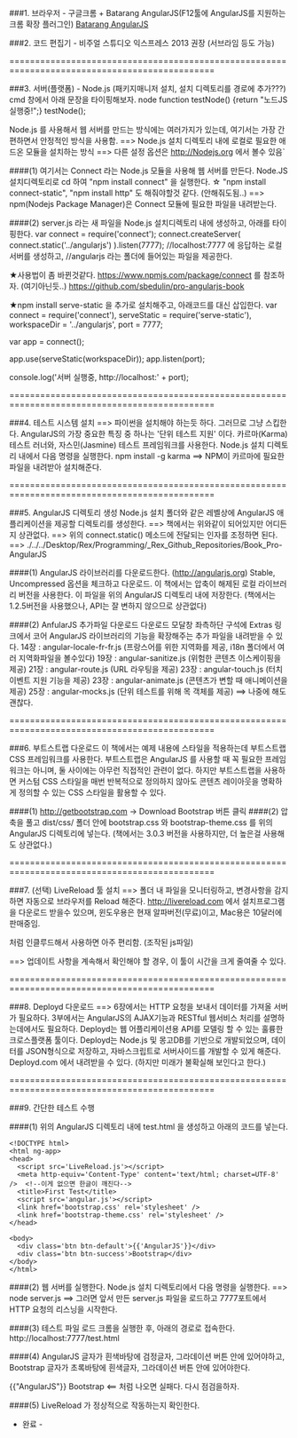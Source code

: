 
###1. 브라우저 - 구글크롬 + Batarang AngularJS(F12툴에 AngularJS를 지원하는 크롬 확장 플러그인)
[Batarang AngularJS](https://chrome.google.com/webstore/detail/angularjs-batarang/ighdmehidhipcmcojjgiloacoafjmpfk?hl=ko)

###2. 코드 편집기 - 비주얼 스튜디오 익스프레스 2013 권장 (서브라임 등도 가능)


==============================================================================================


###3. 서버(플랫폼) - Node.js (패키지매니저 설치, 설치 디렉토리를 경로에 추가???)
cmd 창에서 아래 문장을 타이핑해보자.
node
function testNode() {return "노드JS 실행중!";} testNode();

Node.js 를 사용해서 웹 서버를 만드는 방식에는 여러가지가 있는데,
여기서는 가장 간편하면서 안정적인 방식을 사용함.
==> Node.js 설치 디렉토리 내에 로컬로 필요한 애드온 모듈을 설치하는 방식
==> 다른 설정 옵션은 http://Nodejs.org 에서 볼수 있음`

####(1) 여기서는 Connect 라는 Node.js 모듈을 사용해 웹 서버를 만든다.
   Node.JS 설치디렉토리로 cd 하여 "npm install connect" 을 실행한다.
   ☆ "npm install connect-static", "npm install http" 도 해줘야할것 같다. (안해줘도됨..)
   ==> npm(Nodejs Package Manager)은 Connect 모듈에 필요한 파일을 내려받는다.

####(2) server.js 라는 새 파일을 Node.js 설치디렉토리 내에 생성하고, 아래를 타이핑한다.
var connect = require('connect');
connect.createServer(
  connect.static('../angularjs')
).listen(7777);
//localhost:7777 에 응답하는 로컬서버를 생성하고,
//angularjs 라는 폴더에 들어있는 파일을 제공한다.

★사용법이 좀 바뀐것같다. https://www.npmjs.com/package/connect 를 참조하자. (여기아닌듯..)
                          https://github.com/sbedulin/pro-angularjs-book

★npm install serve-static 을 추가로 설치해주고, 아래코드를 대신 삽입한다.
var connect = require('connect'),
    serveStatic = require('serve-static'),
    workspaceDir = '../angularjs',
    port = 7777;

var app = connect();

app.use(serveStatic(workspaceDir));
app.listen(port);

console.log('서버 실행중, http://localhost:' + port);


==============================================================================================


###4. 테스트 시스템 설치  ==>  파이썬을 설치해야 하는듯 하다. 그러므로 그냥 스킵한다.
AngularJS의 가장 중요한 특징 중 하나는 '단위 테스트 지원' 이다.
카르마(Karma) 테스트 러너와, 자스민(Jasmine) 테스트 프레임워크를 사용한다.
Node.js 설치 디렉토리 내에서 다음 명령을 실행한다.
npm install -g karma  ==> NPM이 카르마에 필요한 파일을 내려받아 설치해준다.


==============================================================================================


###5. AngularJS 디렉토리 생성
Node.js 설치 폴더와 같은 레벨상에 AngularJS 애플리케이션을 제공할 디렉토리를 생성한다.
==> 책에서는 위와같이 되어있지만 어디든지 상관없다.
==> 위의 connect.static() 메소드에 전달되는 인자를 조정하면 된다.
==> ./../../Desktop/Rex/Programming/_Rex_Github_Repositories/Book_Pro-AngularJS

####(1) AngularJS 라이브러리를 다운로드한다. (http://angularjs.org)
   Stable, Uncompressed 옵션을 체크하고 다운로드.
   이 책에서는 압축이 해제된 로컬 라이브러리 버전을 사용한다.
   이 파일을 위의 AngularJS 디렉토리 내에 저장한다.
   (책에서는 1.2.5버전을 사용했으나, API는 잘 변하지 않으므로 상관없다)

####(2) AnfularJS 추가파일 다운로드
   다운로드 모달창 좌측하단 구석에 Extras 링크에서 코어 AngularJS 라이브러리의 기능을 확장해주는 추가 파일을 내려받을 수 있다.
   14장 : angular-locale-fr-fr.js  (프랑스어를 위한 지역화를 제공, i18n 폴더에서 여러 지역화파일을 볼수있다)
   19장 : angular-sanitize.js  (위험한 콘텐츠 이스케이핑을 제공)
   21장 : angular-route.js  (URL 라우팅을 제공)
   23장 : angular-touch.js  (터치 이벤트 지원 기능을 제공)
   23장 : angular-animate.js  (콘텐츠가 변할 때 애니메이션을 제공)
   25장 : angular-mocks.js  (단위 테스트를 위해 목 객체를 제공)
   ==> 나중에 해도 괜찮다.


==============================================================================================


###6. 부트스트랩 다운로드
이 책에서는 예제 내용에 스타일을 적용하는데 부트스트랩 CSS 프레임워크를 사용한다.
부트스트랩은 AngularJS 를 사용할 때 꼭 필요한 프레임워크는 아니며, 둘 사이에는 아무런 직접적인 관련이 없다.
하지만 부트스트랩을 사용하면 커스텀 CSS 스타일을 매번 반복적으로 정의하지 않아도 콘텐츠 레이아웃을 명확하게 정의할 수 있는 CSS 스타일을 활용할 수 있다.

####(1) http://getbootstrap.com -> Download Bootstrap 버튼 클릭
####(2) 압축을 풀고 dist/css/ 폴더 안에
   bootstrap.css 와 bootstrap-theme.css 를
   위의 AngularJS 디렉토리에 넣는다.
(책에서는 3.0.3 버전을 사용하지만, 더 높은걸 사용해도 상관없다.)


==============================================================================================


###7. (선택) LiveReload 툴 설치
==> 폴더 내 파일을 모니터링하고, 변경사항을 감지하면 자동으로 브라우저를 Reload 해준다.
http://livereload.com  에서 설치프로그램을 다운로드 받을수 있으며,
윈도우용은 현재 알파버전(무료)이고, Mac용은 10달러에 판매중임.
<script src='LiveReload.js'></script> 처럼 인클루드해서 사용하면 아주 편리함. (조작된 js파일)

==> 업데이트 사항을 계속해서 확인해야 할 경우, 이 툴이 시간을 크게 줄여줄 수 있다.


==============================================================================================


###8. Deployd 다운로드
==> 6장에서는 HTTP 요청을 보내서 데이터를 가져올 서버가 필요하다.
    3부에서는 AngularJS의 AJAX기능과 RESTful 웹서비스 처리를 설명하는데에서도 필요하다.
Deployd는 웹 어플리케이션용 API를 모델링 할 수 있는 훌륭한 크로스플랫폼 툴이다.
Deployd는 Node.js 및 몽고DB를 기반으로 개발되었으며, 데이터를 JSON형식으로 저장하고, 자바스크립트로 서버사이드를 개발할 수 있게 해준다.
Deployd.com 에서 내려받을 수 있다.
(하지만 미래가 불확실해 보인다고 한다.)


==============================================================================================


###9. 간단한 테스트 수행

####(1) 위의 AngularJS 디렉토리 내에 test.html 을 생성하고 아래의 코드를 넣는다.
```
<!DOCTYPE html>
<html ng-app>
<head>
  <script src='LiveReload.js'></script>
  <meta http-equiv='Content-Type' content='text/html; charset=UTF-8' />  <!--이게 없으면 한글이 깨진다-->
  <title>First Test</title>
  <script src='angular.js'></script>
  <link href='bootstrap.css' rel='stylesheet' />
  <link href='bootstrap-theme.css' rel='stylesheet' />
</head>

<body>
  <div class='btn btn-default'>{{'AngularJS'}}</div>
  <div class='btn btn-success'>Bootstrap</div>
</body>
</html>
```


####(2) 웹 서버를 실행한다.
Node.js 설치 디렉토리에서 다음 명령을 실행한다.
==> node server.js
==> 그러면 앞서 만든 server.js 파일을 로드하고 7777포트에서 HTTP 요청의 리스닝을 시작한다.


####(3) 테스트 파일 로드
크롬을 실행한 후, 아래의 경로로 접속한다.
http://localhost:7777/test.html


####(4) AngularJS 글자가 흰색바탕에 검정글자, 그라데이션 버튼 안에 있어야하고,
    Bootstrap 글자가 초록바탕에 흰색글자, 그라데이션 버튼 안에 있어야한다.

{{"AngularJS"}}
Bootstrap           <== 처럼 나오면 실패다. 다시 점검을하자.


####(5) LiveReload 가 정상적으로 작동하는지 확인한다.





- 완료 -
































